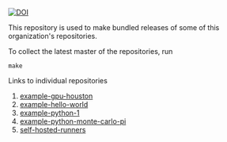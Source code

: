 [![DOI](https://zenodo.org/badge/DOI/10.5281/zenodo.3904266.svg)](https://doi.org/10.5281/zenodo.3904265)

This repository is used to make bundled releases of some of this organization's repositories.

To collect the latest master of the repositories, run

```shell
make
```

Links to individual repositories

1. [example-gpu-houston](https://github.com/ci-for-science/example-gpu-houston)
1. [example-hello-world](https://github.com/ci-for-science/example-hello-world)
1. [example-python-1](https://github.com/ci-for-science/example-python-1)
1. [example-python-monte-carlo-pi](https://github.com/ci-for-science/example-python-monte-carlo-pi)
1. [self-hosted-runners](https://github.com/ci-for-science/self-hosted-runners)

